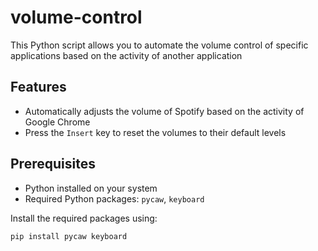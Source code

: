 # volume-control

This Python script allows you to automate the volume control of specific applications based on the activity of another application

## Features

- Automatically adjusts the volume of Spotify based on the activity of Google Chrome
- Press the `Insert` key to reset the volumes to their default levels

## Prerequisites

- Python installed on your system
- Required Python packages: `pycaw`, `keyboard`

Install the required packages using:

```bash
pip install pycaw keyboard
